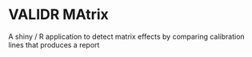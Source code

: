 # VALIDR MAtrix

A shiny / R application to detect matrix effects by comparing calibration lines that produces a report
